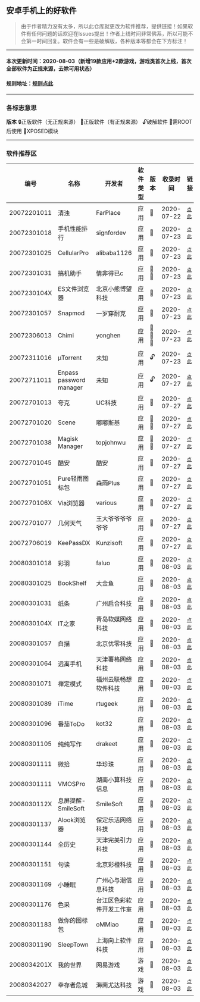 ## 安卓手机上的好软件
> 由于作者精力没有太多，所以此仓库就更改为软件推荐，提供链接！如果软件有任何问题的话欢迎在Issues提出！作者上线时间非常佛系，所以可能不会第一时间回复。软件会有一些是破解版，各种版本等都会在下方标注！
***
#### 本次更新时间：2020-08-03（新增19款应用+2款游戏，游戏类首次上线，首次全部软件为正规来源，去除可用状态）
#### 规则地址：[规则点此](https://github.com/EthanJenny/Android-Good-Software/blob/master/guize.md)
***
### 各标志意思
**版本** 🔒正版软件（无正规来源） 🔐正版软件（有正规来源） 🔓破解软件 🔧需ROOT后使用 🔨XPOSED模块
***
### 软件推荐区
|编号|名称|开发者|软件类型|版本|收录时间|链接|密码|
|----|----|----|----|----|----|----|----|
|20072201011|清浊|FarPlace|应用|🔐|2020-07-22|<kbd>[点此](https://www.coolapk.com/apk/com.farplace.qingzhuo)</kbd>|——|
|20072301018|手机性能排行|signfordev|应用|🔐|2020-07-23|<kbd>[点此](https://www.coolapk.com/apk/com.nasoft.socmark)</kbd>|——|
|20072301025|CellularPro|alibaba1126|应用|🔐|2020-07-23|<kbd>[点此](https://www.coolapk.com/apk/make.more.r2d2.cellular_pro)</kbd>|——|
|20072301031|搞机助手|情非得已c|应用|🔐🔧|2020-07-23|<kbd>[点此](https://www.coolapk.com/apk/HAN.GJZS)</kbd>|——|
|2007230104X|ES文件浏览器|北京小熊博望科技|应用|🔐|2020-07-23|<kbd>[点此](https://www.coolapk.com/apk/com.estrongs.android.pop)</kbd>|——|
|20072301057|Snapmod|一岁穿耐克|应用|🔐|2020-07-23|<kbd>[点此](https://www.coolapk.com/apk/cn.gavinliu.snapmod)</kbd>|——|
|20072306013|Chimi|yonghen|应用|🔐🔧🔨|2020-07-23|<kbd>[点此](https://github.com/yonghen/chimi-)</kbd>|——|
|20072311016|μTorrent|未知|应用|🔓|2020-07-23|<kbd>[点此](https://yxssp.lanzous.com/b06g5142f)</kbd>|3h1l|
|20072711011|Enpass password manager|未知|应用|🔓|2020-07-27|<kbd>[点此](https://www.lanzous.com/b671960/)</kbd>|95rp|
|20072701013|夸克|UC科技|应用|🔐|2020-07-27|<kbd>[点此](https://www.coolapk.com/apk/com.quark.browser)</kbd>|——|
|20072701020|Scene|嘟嘟斯基|应用|🔐🔧|2020-07-27|<kbd>[点此](https://www.coolapk.com/apk/com.omarea.vtools)</kbd>|——|
|20072701038|Magisk Manager|topjohnwu|应用|🔐🔧|2020-07-27|<kbd>[点此](https://www.coolapk.com/apk/com.topjohnwu.magisk)</kbd>|——|
|20072701045|酷安|酷安|应用|🔐|2020-07-27|<kbd>[点此](https://www.coolapk.com/apk/com.coolapk.market)</kbd>|——|
|20072701051|Pure轻雨图标包|森雨Plus|应用|🔐|2020-07-27|<kbd>[点此](https://www.coolapk.com/apk/me.morirain.dev.iconpack.pure)</kbd>|——|
|2007270106X|Via浏览器|various|应用|🔐|2020-07-27|<kbd>[点此](https://www.coolapk.com/apk/mark.via)</kbd>|——|
|20072701077|几何天气|王大爷爷爷爷爷爷|应用|🔐|2020-07-27|<kbd>[点此](https://www.coolapk.com/apk/wangdaye.com.geometricweather)</kbd>|——|
|20072706019|KeePassDX|Kunzisoft|应用|🔐|2020-07-27|<kbd>[点此](https://github.com/Kunzisoft/KeePassDX)</kbd>|——|
|20080301018|彩羽|faluo|应用|🔐|2020-08-03|<kbd>[点此](https://www.coolapk.com/apk/265250/)</kbd>|——|
|20080301025|BookShelf|大金鱼|应用|🔐|2020-08-03|<kbd>[点此](https://coolapk.com/apk/com.smartjinyu.mybookshelf)</kbd>|——|
|20080301031|纸条|广州启合科技|应用|🔐|2020-08-03|<kbd>[点此](https://coolapk.com/apk/zwzt.fangqiu.edu.com.zwzt)</kbd>|——|
|2008030104X|IT之家|青岛软媒网络科技|应用|🔐|2020-08-03|<kbd>[点此](https://coolapk.com/apk/com.ruanmei.ithome)</kbd>|——|
|20080301057|白描|北京优零科技|应用|🔐|2020-08-03|<kbd>[点此](https://coolapk.com/apk/com.uzero.baimiao)</kbd>|——|
|20080301064|远离手机|天津薯格网络科技|应用|🔐|2020-08-03|<kbd>[点此](https://coolapk.com/apk/com.lijianqiang12.silent)</kbd>|——|
|20080301071|禅定模式|福州云联畅想软件科技|应用|🔐|2020-08-03|<kbd>[点此](https://coolapk.com/apk/com.yunlian.meditationmode)</kbd>|——|
|20080301089|iTime|rtugeek|应用|🔐|2020-08-03|<kbd>[点此](https://coolapk.com/apk/com.example.countdown)</kbd>|——|
|20080301096|番茄ToDo|kot32|应用|🔐|2020-08-03|<kbd>[点此](https://coolapk.com/apk/com.plan.kot32.tomatotime)</kbd>|——|
|20080301105|纯纯写作|drakeet|应用|🔐|2020-08-03|<kbd>[点此](https://coolapk.com/apk/com.drakeet.purewriter)</kbd>|——|
|20080301111|微拾|华珍珠|应用|🔐|2020-08-03|<kbd>[点此](https://coolapk.com/apk/com.pleasure.trace_wechat)</kbd>|——|
|20080301111|VMOSPro|湖南小算科技信息|应用|🔐|2020-08-03|<kbd>[点此](https://coolapk.com/apk/com.vmos.pro)</kbd>|——|
|2008030112X|息屏提醒-SmileSoft|SmileSoft|应用|🔐|2020-08-03|<kbd>[点此](https://coolapk.com/apk/com.smileide.aodService)</kbd>|——|
|20080301137|Alook浏览器|保定乐活网络科技|应用|🔐|2020-08-03|<kbd>[点此](https://coolapk.com/apk/alook.browser)</kbd>|——|
|20080301144|全历史|天津完美引力科技|应用|🔐|2020-08-03|<kbd>[点此](https://coolapk.com/apk/com.allhistory.dls.marble)</kbd>|——|
|20080301151|句读|北京彩橙科技|应用|🔐|2020-08-03|<kbd>[点此](https://coolapk.com/apk/tech.caicheng.judourili)</kbd>|——|
|20080301169|小睡眠|广州心与潮信息科技|应用|🔐|2020-08-03|<kbd>[点此](https://coolapk.com/apk/com.psyone.brainmusic)</kbd>|——|
|20080301176|色采|台江区色彩软件开发工作室|应用|🔐|2020-08-03|<kbd>[点此](https://coolapk.com/apk/com.wizeyes.colorcapture)</kbd>|——|
|20080301183|做你的图标包|oMMiao|应用|🔐|2020-08-03|<kbd>[点此](https://coolapk.com/apk/cn.ommiao.iconpackcreator)</kbd>|——|
|20080301190|SleepTown|上海向上软件科技|应用|🔐|2020-08-03|<kbd>[点此](https://coolapk.com/apk/seekrtech.sleep)</kbd>|——|
|2008034201X|我的世界|网易游戏|游戏|🔐|2020-08-03|<kbd>[点此](https://www.taptap.com/app/43639)</kbd>|——|
|20080342027|幸存者危城|海南尤达科技|游戏|🔐|2020-08-03|<kbd>[点此](https://www.taptap.com/app/63967)</kbd>|——|

